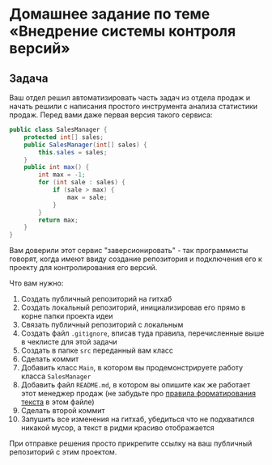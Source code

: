 # Домашнее задание по теме «Внедрение системы контроля версий»

## Задача 

Ваш отдел решил автоматизировать часть задач из отдела продаж и начать решили с написания простого инструмента анализа статистики продаж. Перед вами даже первая версия такого сервиса:
```java
public class SalesManager {
    protected int[] sales;
    public SalesManager(int[] sales) {
        this.sales = sales;
    }
    public int max() {
        int max = -1;
        for (int sale : sales) {
            if (sale > max) {
                max = sale;
            }
        }
        return max;
    }
}
```

Вам доверили этот сервис "заверсионировать" - так программисты говорят, когда имеют ввиду создание репозитория и подключения его к проекту для контролирования его версий.

Что вам нужно:
1. Создать публичный репозиторий на гитхаб
2. Создать локальный репозиторий, инициализировав его прямо в корне папки проекта идеи
3. Связать публичный репозиторий с локальным
4. Создать файл `.gitignore`, вписав туда правила, перечисленные выше в чеклисте для этой задачи
5. Создать в папке `src` переданный вам класс
6. Сделать коммит
7. Добавить класс `Main`, в котором вы продемонстрируете работу класса `SalesManager`
8. Добавить файл `README.md`, в котором вы опишите как же работает этот менеджер продаж (не забудьте про [правила форматирования текста](https://www.markdownguide.org/basic-syntax/) в этом файле)
9. Сделать второй коммит
10. Запушить все изменения на гитхаб, убедиться что не подхватился никакой мусор, а текст в ридми красиво отображается

При отправке решения просто прикрепите ссылку на ваш публичный репозиторий с этим проектом.
